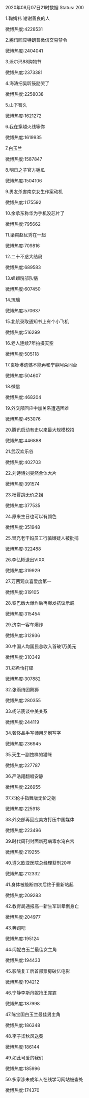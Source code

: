 2020年08月07日21时数据
Status: 200

1.鞠婧祎 谢谢善良的人

微博热度:4228531

2.腾讯回应特朗普微信交易禁令

微博热度:2404041

3.沃尔玛88购物节

微博热度:2373381

4.海涛把吴昕鼓励哭了

微博热度:2258038

5.山下智久

微博热度:1621272

6.我在穿越火线等你

微博热度:1619935

7.白玉兰

微博热度:1587847

8.明日之子官方锤瓜

微博热度:1504106

9.男友杀害南京女生作案动机

微博热度:1175592

10.余承东称华为手机没芯片了

微博热度:795662

11.梁爽赵优秀在一起

微博热度:709816

12.二十不惑大结局

微博热度:689583

13.螺蛳粉部队锅

微博热度:607450

14.琉璃

微博热度:570637

15.北航录取通知书上有个小飞机

微博热度:516299

16.老人连续7年拍摄天空

微博热度:505118

17.袁咏琳遗憾不能再和宁静阿朵同台

微博热度:504607

18.微信

微博热度:468204

19.外交部回应中加关系遭遇困难

微博热度:453076

20.腾讯启动有史以来最大规模校招

微博热度:446888

21.武汉欢乐谷

微博热度:402703

22.刘诗诗刘昊然合体大片

微博热度:391574

23.杨幂跳无价之姐

微博热度:377535

24.原来生日也可以有颜色

微博热度:351948

25.冒充老干妈员工行骗嫌疑人被批捕

微博热度:322488

26.李弘彬退出VIXX

微博热度:319929

27.万茜观众喜爱度第一

微博热度:319105

28.黎巴嫩大爆炸后再爆发抗议示威

微博热度:315454

29.济南一客车爆炸

微博热度:312936

30.中国人均国民总收入首破1万美元

微博热度:310349

31.郑希怡打碟

微博热度:307882

32.张雨绮团舞狮

微博热度:280355

33.杨洁篪谈中美关系

微博热度:244119

34.奢侈品手写师用牙刷写字

微博热度:236945

35.天生一副拽样的猫咪

微博热度:227787

36.严浩翔翻唱安静

微博热度:226955

37.邓伦手指舞版无价之姐

微博热度:225918

38.外交部再回应美方打压中国媒体

微博热度:223496

39.时代周刊封面新冠病毒水淹白宫

微博热度:219255

40.遵义欧亚医院总经理获刑20年

微博热度:212332

41.身体被敲断四次后终于重新站起

微博热度:209283

42.教育局通报高一新生军训晕倒身亡

微博热度:204977

43.奔跑吧

微博热度:195124

44.闫妮白玉兰最佳女主角

微博热度:194433

45.影院复工后首部票房破亿电影

微博热度:194212

46.宁静李斯丹妮抢王霏霏

微博热度:187998

47.陈宝国白玉兰最佳男主角

微博热度:186348

48.李子柒秋风送葵

微博热度:186144

49.如此可爱的我们

微博热度:185996

50.多家涉未成年人在线学习网站被查处

微博热度:174370

